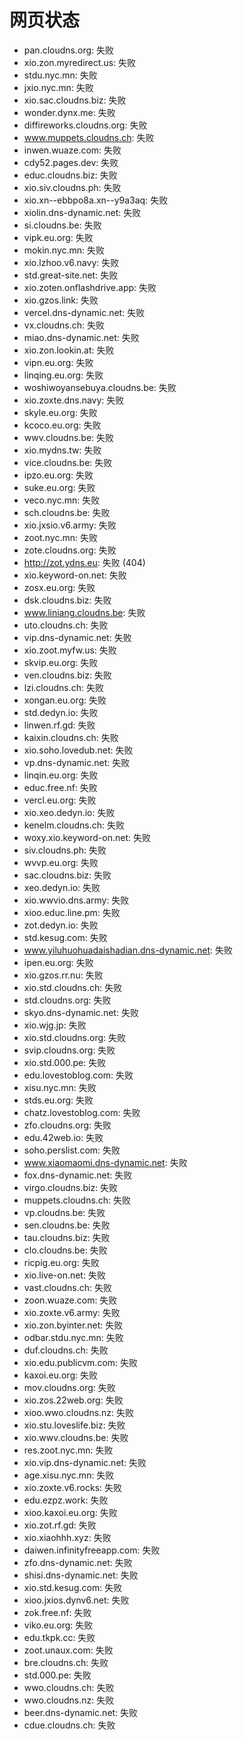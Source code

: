 # 网页状态
- pan.cloudns.org: 失败
- xio.zon.myredirect.us: 失败
- stdu.nyc.mn: 失败
- jxio.nyc.mn: 失败
- xio.sac.cloudns.biz: 失败
- wonder.dynx.me: 失败
- diffireworks.cloudns.org: 失败
- www.muppets.cloudns.ch: 失败
- inwen.wuaze.com: 失败
- cdy52.pages.dev: 失败
- educ.cloudns.biz: 失败
- xio.siv.cloudns.ph: 失败
- xio.xn--ebbpo8a.xn--y9a3aq: 失败
- xiolin.dns-dynamic.net: 失败
- si.cloudns.be: 失败
- vipk.eu.org: 失败
- mokin.nyc.mn: 失败
- xio.lzhoo.v6.navy: 失败
- std.great-site.net: 失败
- xio.zoten.onflashdrive.app: 失败
- xio.gzos.link: 失败
- vercel.dns-dynamic.net: 失败
- vx.cloudns.ch: 失败
- miao.dns-dynamic.net: 失败
- xio.zon.lookin.at: 失败
- vipn.eu.org: 失败
- linqing.eu.org: 失败
- woshiwoyansebuya.cloudns.be: 失败
- xio.zoxte.dns.navy: 失败
- skyle.eu.org: 失败
- kcoco.eu.org: 失败
- wwv.cloudns.be: 失败
- xio.mydns.tw: 失败
- vice.cloudns.be: 失败
- ipzo.eu.org: 失败
- suke.eu.org: 失败
- veco.nyc.mn: 失败
- sch.cloudns.be: 失败
- xio.jxsio.v6.army: 失败
- zoot.nyc.mn: 失败
- zote.cloudns.org: 失败
- http://zot.ydns.eu: 失败 (404)
- xio.keyword-on.net: 失败
- zosx.eu.org: 失败
- dsk.cloudns.biz: 失败
- www.liniang.cloudns.be: 失败
- uto.cloudns.ch: 失败
- vip.dns-dynamic.net: 失败
- xio.zoot.myfw.us: 失败
- skvip.eu.org: 失败
- ven.cloudns.biz: 失败
- lzi.cloudns.ch: 失败
- xongan.eu.org: 失败
- std.dedyn.io: 失败
- linwen.rf.gd: 失败
- kaixin.cloudns.ch: 失败
- xio.soho.lovedub.net: 失败
- vp.dns-dynamic.net: 失败
- linqin.eu.org: 失败
- educ.free.nf: 失败
- vercl.eu.org: 失败
- xio.xeo.dedyn.io: 失败
- kenelm.cloudns.ch: 失败
- woxy.xio.keyword-on.net: 失败
- siv.cloudns.ph: 失败
- wvvp.eu.org: 失败
- sac.cloudns.biz: 失败
- xeo.dedyn.io: 失败
- xio.wwvio.dns.army: 失败
- xioo.educ.line.pm: 失败
- zot.dedyn.io: 失败
- std.kesug.com: 失败
- www.yiluhuohuadaishadian.dns-dynamic.net: 失败
- ipen.eu.org: 失败
- xio.gzos.rr.nu: 失败
- xio.std.cloudns.ch: 失败
- std.cloudns.org: 失败
- skyo.dns-dynamic.net: 失败
- xio.wjg.jp: 失败
- xio.std.cloudns.org: 失败
- svip.cloudns.org: 失败
- xio.std.000.pe: 失败
- edu.lovestoblog.com: 失败
- xisu.nyc.mn: 失败
- stds.eu.org: 失败
- chatz.lovestoblog.com: 失败
- zfo.cloudns.org: 失败
- edu.42web.io: 失败
- soho.perslist.com: 失败
- www.xiaomaomi.dns-dynamic.net: 失败
- fox.dns-dynamic.net: 失败
- virgo.cloudns.biz: 失败
- muppets.cloudns.ch: 失败
- vp.cloudns.be: 失败
- sen.cloudns.be: 失败
- tau.cloudns.biz: 失败
- clo.cloudns.be: 失败
- ricpig.eu.org: 失败
- xio.live-on.net: 失败
- vast.cloudns.ch: 失败
- zoon.wuaze.com: 失败
- xio.zoxte.v6.army: 失败
- xio.zon.byinter.net: 失败
- odbar.stdu.nyc.mn: 失败
- duf.cloudns.ch: 失败
- xio.edu.publicvm.com: 失败
- kaxoi.eu.org: 失败
- mov.cloudns.org: 失败
- xio.zos.22web.org: 失败
- xioo.wwo.cloudns.nz: 失败
- xio.stu.loveslife.biz: 失败
- xio.wwv.cloudns.be: 失败
- res.zoot.nyc.mn: 失败
- xio.vip.dns-dynamic.net: 失败
- age.xisu.nyc.mn: 失败
- xio.zoxte.v6.rocks: 失败
- edu.ezpz.work: 失败
- xioo.kaxoi.eu.org: 失败
- xio.zot.rf.gd: 失败
- xio.xiaohhh.xyz: 失败
- daiwen.infinityfreeapp.com: 失败
- zfo.dns-dynamic.net: 失败
- shisi.dns-dynamic.net: 失败
- xio.std.kesug.com: 失败
- xioo.jxios.dynv6.net: 失败
- zok.free.nf: 失败
- viko.eu.org: 失败
- edu.tkpk.cc: 失败
- zoot.unaux.com: 失败
- bre.cloudns.ch: 失败
- std.000.pe: 失败
- wwo.cloudns.ch: 失败
- wwo.cloudns.nz: 失败
- beer.dns-dynamic.net: 失败
- cdue.cloudns.ch: 失败
